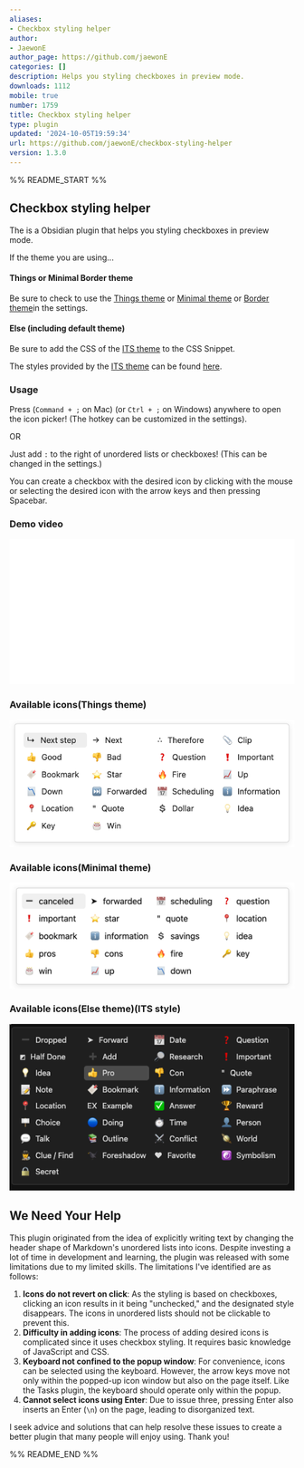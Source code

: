 ```yaml
---
aliases:
- Checkbox styling helper
author:
- JaewonE
author_page: https://github.com/jaewonE
categories: []
description: Helps you styling checkboxes in preview mode.
downloads: 1112
mobile: true
number: 1759
title: Checkbox styling helper
type: plugin
updated: '2024-10-05T19:59:34'
url: https://github.com/jaewonE/checkbox-styling-helper
version: 1.3.0
---
```


%% README_START %%

## Checkbox styling helper

The is a Obsidian plugin that helps you styling checkboxes in preview mode.

If the theme you are using...

#### Things or Minimal Border theme

Be sure to check to use the [Things theme](https://github.com/colineckert/obsidian-things) or [Minimal theme](https://github.com/kepano/obsidian-minimal) or [Border theme](https://github.com/Akifyss/obsidian-border)in the settings.

#### Else (including default theme)

Be sure to add the CSS of the [ITS theme](https://github.com/SlRvb/Obsidian--ITS-Theme/blob/main/Snippets/S%20-%20Checkboxes.css) to the CSS Snippet.

The styles provided by the [ITS theme](https://publish.obsidian.md/slrvb-docs/ITS+Theme/ITS+Theme) can be found [here](https://publish.obsidian.md/slrvb-docs/ITS+Theme/Alternate+Checkboxes).

### Usage

Press (`Command + ;` on Mac) (or `Ctrl + ;` on Windows) anywhere to open the icon picker! (The hotkey can be customized in the settings).

OR

Just add `:` to the right of unordered lists or checkboxes! (This can be changed in the settings.)

You can create a checkbox with the desired icon by clicking with the mouse or selecting the desired icon with the arrow keys and then pressing Spacebar.

### Demo video

![Demo video](https://raw.githubusercontent.com/jaewonE/checkbox-styling-helper/HEAD/assets/demo.gif)

### Available icons(Things theme)

![Available icons_things](https://raw.githubusercontent.com/jaewonE/checkbox-styling-helper/HEAD/assets/available_icons_things.png)

### Available icons(Minimal theme)

![Available icons_minimal](https://raw.githubusercontent.com/jaewonE/checkbox-styling-helper/HEAD/assets/available_icons_minimal.png)

### Available icons(Else theme)(ITS style)

![Available icons_its](https://raw.githubusercontent.com/jaewonE/checkbox-styling-helper/HEAD/assets/available_icons_its.png)

## We Need Your Help

This plugin originated from the idea of explicitly writing text by changing the header shape of Markdown's unordered lists into icons. Despite investing a lot of time in development and learning, the plugin was released with some limitations due to my limited skills. The limitations I've identified are as follows:

1. **Icons do not revert on click**: As the styling is based on checkboxes, clicking an icon results in it being "unchecked," and the designated style disappears. The icons in unordered lists should not be clickable to prevent this.
2. **Difficulty in adding icons**: The process of adding desired icons is complicated since it uses checkbox styling. It requires basic knowledge of JavaScript and CSS.
3. **Keyboard not confined to the popup window**: For convenience, icons can be selected using the keyboard. However, the arrow keys move not only within the popped-up icon window but also on the page itself. Like the Tasks plugin, the keyboard should operate only within the popup.
4. **Cannot select icons using Enter**: Due to issue three, pressing Enter also inserts an Enter (`\n`) on the page, leading to disorganized text.

I seek advice and solutions that can help resolve these issues to create a better plugin that many people will enjoy using. Thank you!


%% README_END %%